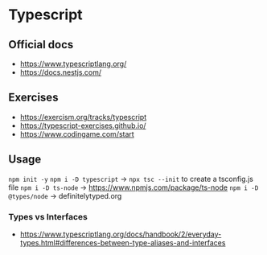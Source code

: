 # Typescript

## Official docs
- https://www.typescriptlang.org/
- https://docs.nestjs.com/

## Exercises

- https://exercism.org/tracks/typescript
- https://typescript-exercises.github.io/
- https://www.codingame.com/start

## Usage
`npm init -y`
`npm i -D typescript` -> `npx tsc --init` to create a tsconfig.js file
`npm i -D ts-node` -> https://www.npmjs.com/package/ts-node
`npm i -D @types/node` -> definitelytyped.org

### Types vs Interfaces
- https://www.typescriptlang.org/docs/handbook/2/everyday-types.html#differences-between-type-aliases-and-interfaces